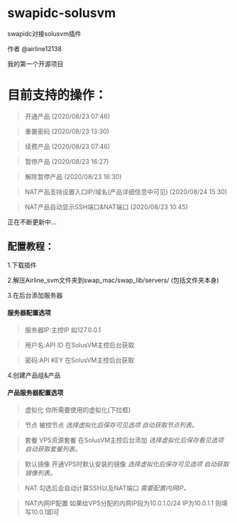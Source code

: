 # swapidc-solusvm
swapidc对接solusvm插件

作者 @airline12138

我的第一个开源项目


# 目前支持的操作：

>开通产品 (2020/08/23 07:46)

>重置密码 (2020/08/23 13:30)

>续费产品 (2020/08/23 07:46)

>暂停产品 (2020/08/23 16:27)

>解除暂停产品 (2020/08/23 16:30)

>NAT产品支持设置入口IP/域名(产品详细信息中可见) (2020/08/24 15:30)

>NAT产品自动显示SSH端口&NAT端口 (2020/08/23 10:45)

正在不断更新中...


## 配置教程：

1.下载插件

2.解压Airline_svm文件夹到swap_mac/swap_lib/servers/
(包括文件夹本身)

3.在后台添加服务器
#### 服务器配置选项

>服务器IP:主控IP 如127.0.0.1

>用户名:API ID 在SolusVM主控后台获取

>密码:API KEY 在SolusVM主控后台获取

4.创建产品组&产品
#### 产品服务器配置选项

>虚拟化 你所需要使用的虚拟化(下拉框)

>节点 被控节点 *选择虚拟化后保存可见选项 自动获取节点列表。*

>套餐 VPS资源套餐 在SolusVM主控后台添加 *选择虚拟化后保存看见选项 自动获取套餐列表。*

>默认镜像 开通VPS时默认安装的镜像 *选择虚拟化后保存可见选项 自动获取镜像列表。*

>NAT 勾选后会自动计算SSH以及NAT端口 *需要配置内网IP。*

>NAT内网IP配置 如果给VPS分配的内网IP段为10.0.1.0/24 IP为10.0.1.1 则填写10.0.1即可
